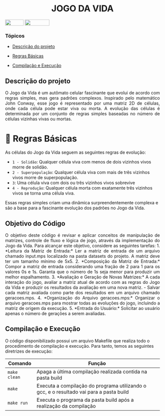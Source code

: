 <h1 align="center"> JOGO DA VIDA </h1>

</div>

<div style="display: inline-block;">
<img align="center" height="20px" width="60px" src="https://img.shields.io/badge/C%2B%2B-00599C?style=for-the-badge&logo=c%2B%2B&logoColor=white"/> 
<img align="center" height="20px" width="80px" src="https://img.shields.io/badge/Made%20for-VSCode-1f425f.svg"/> 
</a> 
</div>



### Tópicos 

- [Descrição do projeto](#descrição-do-projeto)

- [Regras Básicas](#regras-básicas)

- [Compilação e Execução](#compilação-e-execução)

## Descrição do projeto 

<p align="justify">
 O Jogo da Vida é um autômato celular fascinante que evolui de acordo com regras simples, mas gera padrões complexos. Inspirado pelo matemático John Conway, esse jogo é representado por uma matriz 2D de células, onde cada célula pode estar viva ou morta. A evolução das células é determinada por um conjunto de regras simples baseadas no número de células vizinhas vivas ou mortas.

 # :hammer: Regras Básicas
 As células do Jogo da Vida seguem as seguintes regras de evolução:
- `1 - Solidão`: Qualquer célula viva com menos de dois vizinhos vivos morre de solidão.
- `2 - Superpopulação`: Qualquer célula viva com mais de três vizinhos vivos morre de superpopulação.
- `3`: Uma célula viva com dois ou três vizinhos vivos sobrevive
- `4 - Reprodução`: Qualquer célula morta com exatamente três vizinhos vivos se torna uma célula viva.

  
Essas regras simples criam uma dinâmica surpreendentemente complexa e são a base para a fascinante evolução dos padrões no Jogo da Vida.

## Objetivo do Código
<p align="justify">
O objetivo deste código é revisar e aplicar conceitos de manipulação de matrizes, controle de fluxo e lógica de jogo, através da implementação do Jogo da Vida. Para alcançar este objetivo, considere as seguintes tarefas:
1. *Leitura da Matriz de Entrada:* Ler a matriz de entrada de um arquivo chamado input.mps localizado na pasta datasets do projeto. A matriz deve ter um tamanho mínimo de 5x5.
2. *Composição da Matriz de Entrada:* Compor a matriz de entrada considerando uma fração de 2 para 1 para os valores 0s e 1s. Garanta que o número de 1s seja menor para produzir um melhor espalhamento.
3. *Avaliação e Geração de Novas Matrizes:* A cada interação do jogo, avaliar a matriz atual de acordo com as regras do Jogo da Vida e produzir os resultados da avaliação em uma nova matriz.
      - Salvar cada matriz avaliada como parte dos resultados em um arquivo chamado geracoes.mps.
4. *Organização do Arquivo geracoes.mps:* Organizar o arquivo geracoes.mps para mostrar todas as evoluções do jogo, incluindo a matriz de origem da execução.
5. *Entrada do Usuário:* Solicitar ao usuário apenas o número de gerações a serem avaliadas.


## Compilação e Execução

O código disponibilizado possui um arquivo Makefile que realiza todo o procedimento de compilação e execução. Para tanto, temos as seguintes diretrizes de execução:


| Comando                |  Função                                                                                           |                     
| -----------------------| ------------------------------------------------------------------------------------------------- |
|  `make clean`          | Apaga a última compilação realizada contida na pasta build                                        |
|  `make`                | Executa a compilação do programa utilizando o gcc, e o resultado vai para a pasta build           |
|  `make run`            | Executa o programa da pasta build após a realização da compilação                                 |
